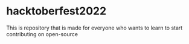 # hacktoberfest2022
This is repository that is made for everyone who wants to learn to start contributing on open-source
